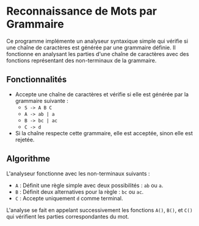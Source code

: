 # Reconnaissance de Mots par Grammaire

Ce programme implémente un analyseur syntaxique simple qui vérifie si une chaîne de caractères est générée par une grammaire définie. Il fonctionne en analysant les parties d'une chaîne de caractères avec des fonctions représentant des non-terminaux de la grammaire.

## Fonctionnalités
- Accepte une chaîne de caractères et vérifie si elle est générée par la grammaire suivante :
  - `S -> A B C`
  - `A -> ab | a`
  - `B -> bc | ac`
  - `C -> d`
- Si la chaîne respecte cette grammaire, elle est acceptée, sinon elle est rejetée.

## Algorithme
L'analyseur fonctionne avec les non-terminaux suivants :
- `A` : Définit une règle simple avec deux possibilités : `ab` ou `a`.
- `B` : Définit deux alternatives pour la règle : `bc` ou `ac`.
- `C` : Accepte uniquement `d` comme terminal.
  
L'analyse se fait en appelant successivement les fonctions `A()`, `B()`, et `C()` qui vérifient les parties correspondantes du mot.
